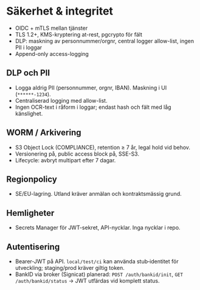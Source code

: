 # Säkerhet & integritet

- OIDC + mTLS mellan tjänster
- TLS 1.2+, KMS-kryptering at-rest, pgcrypto för fält
- DLP: maskning av personnummer/orgnr, central logger allow-list, ingen PII i loggar
- Append-only access-logging

## DLP och PII

- Logga aldrig PII (personnummer, orgnr, IBAN). Maskning i UI (`******-1234`).
- Centraliserad logging med allow-list.
- Ingen OCR-text i råform i loggar; endast hash och fält med låg känslighet.

## WORM / Arkivering

- S3 Object Lock (COMPLIANCE), retention ≥ 7 år, legal hold vid behov.
- Versionering på, public access block på, SSE-S3.
- Lifecycle: avbryt multipart efter 7 dagar.

## Regionpolicy

- SE/EU-lagring. Utland kräver anmälan och kontraktsmässig grund.

## Hemligheter

- Secrets Manager för JWT-sekret, API-nycklar. Inga nycklar i repo.

## Autentisering

- Bearer‑JWT på API. `local/test/ci` kan använda stub‑identitet för utveckling; staging/prod kräver giltig token.
- BankID via broker (Signicat) planerad: `POST /auth/bankid/init`, `GET /auth/bankid/status` → JWT utfärdas vid komplett status.


